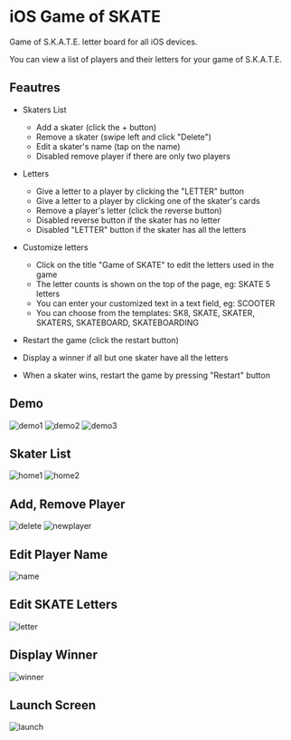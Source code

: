 # iOS Game of SKATE

Game of S.K.A.T.E. letter board for all iOS devices.

You can view a list of players and their letters for your game of S.K.A.T.E.

## Feautres

- Skaters List
	- Add a skater (click the + button)
	- Remove a skater (swipe left and click "Delete")
	- Edit a skater's name (tap on the name)
	- Disabled remove player if there are only two players

- Letters
	- Give a letter to a player by clicking the "LETTER" button
	- Give a letter to a player by clicking one of the skater's cards
	- Remove a player's letter (click the reverse button)
	- Disabled reverse button if the skater has no letter
	- Disabled "LETTER" button if the skater has all the letters

- Customize letters
	- Click on the title "Game of SKATE" to edit the letters used in the game
	- The letter counts is shown on the top of the page, eg: SKATE 5 letters
	- You can enter your customized text in a text field, eg: SCOOTER
	- You can choose from the templates: SK8, SKATE, SKATER, SKATERS, SKATEBOARD, SKATEBOARDING

- Restart the game (click the restart button)

- Display a winner if all but one skater have all the letters

- When a skater wins, restart the game by pressing "Restart" button

## Demo
![demo1](https://github.com/SeanZheng21/iOS-Game-of-SKATE/blob/main/Screenshots/ezgif-2-629588d64e6d.gif)
![demo2](https://github.com/SeanZheng21/iOS-Game-of-SKATE/blob/main/Screenshots/ezgif-2-bd345091d858.gif)
![demo3](https://github.com/SeanZheng21/iOS-Game-of-SKATE/blob/main/Screenshots/ezgif-2-e80f2b128577.gif)

## Skater List
![home1](https://github.com/SeanZheng21/iOS-Game-of-SKATE/blob/main/Screenshots/home1.png)
![home2](https://github.com/SeanZheng21/iOS-Game-of-SKATE/blob/main/Screenshots/home2.png)

## Add, Remove Player
![delete](https://github.com/SeanZheng21/iOS-Game-of-SKATE/blob/main/Screenshots/delete.png)
![newplayer](https://github.com/SeanZheng21/iOS-Game-of-SKATE/blob/main/Screenshots/newplayer.png)

## Edit Player Name
![name](https://github.com/SeanZheng21/iOS-Game-of-SKATE/blob/main/Screenshots/name.png)

## Edit SKATE Letters
![letter](https://github.com/SeanZheng21/iOS-Game-of-SKATE/blob/main/Screenshots/letter.png)

## Display Winner
![winner](https://github.com/SeanZheng21/iOS-Game-of-SKATE/blob/main/Screenshots/winner.png)

## Launch Screen
![launch](https://github.com/SeanZheng21/iOS-Game-of-SKATE/blob/main/Screenshots/launch.png)